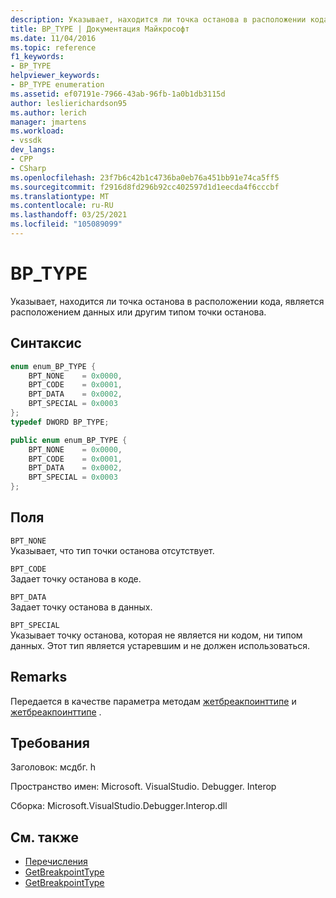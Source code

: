 ```yaml
---
description: Указывает, находится ли точка останова в расположении кода, является расположением данных или другим типом точки останова.
title: BP_TYPE | Документация Майкрософт
ms.date: 11/04/2016
ms.topic: reference
f1_keywords:
- BP_TYPE
helpviewer_keywords:
- BP_TYPE enumeration
ms.assetid: ef07191e-7966-43ab-96fb-1a0b1db3115d
author: leslierichardson95
ms.author: lerich
manager: jmartens
ms.workload:
- vssdk
dev_langs:
- CPP
- CSharp
ms.openlocfilehash: 23f7b6c42b1c4736ba0eb76a451bb91e74ca5ff5
ms.sourcegitcommit: f2916d8fd296b92cc402597d1d1eecda4f6cccbf
ms.translationtype: MT
ms.contentlocale: ru-RU
ms.lasthandoff: 03/25/2021
ms.locfileid: "105089099"
---
```

# <a name="bp_type"></a>BP_TYPE
Указывает, находится ли точка останова в расположении кода, является расположением данных или другим типом точки останова.

## <a name="syntax"></a>Синтаксис

```cpp
enum enum_BP_TYPE {
    BPT_NONE    = 0x0000,
    BPT_CODE    = 0x0001,
    BPT_DATA    = 0x0002,
    BPT_SPECIAL = 0x0003
};
typedef DWORD BP_TYPE;
```

```csharp
public enum enum_BP_TYPE {
    BPT_NONE    = 0x0000,
    BPT_CODE    = 0x0001,
    BPT_DATA    = 0x0002,
    BPT_SPECIAL = 0x0003
};
```

## <a name="fields"></a>Поля
`BPT_NONE`\
Указывает, что тип точки останова отсутствует.

`BPT_CODE`\
Задает точку останова в коде.

`BPT_DATA`\
Задает точку останова в данных.

`BPT_SPECIAL`\
Указывает точку останова, которая не является ни кодом, ни типом данных. Этот тип является устаревшим и не должен использоваться.

## <a name="remarks"></a>Remarks
Передается в качестве параметра методам [жетбреакпоинттипе](../../../extensibility/debugger/reference/idebugbreakpointresolution2-getbreakpointtype.md) и [жетбреакпоинттипе](../../../extensibility/debugger/reference/idebugerrorbreakpointresolution2-getbreakpointtype.md) .

## <a name="requirements"></a>Требования
Заголовок: мсдбг. h

Пространство имен: Microsoft. VisualStudio. Debugger. Interop

Сборка: Microsoft.VisualStudio.Debugger.Interop.dll

## <a name="see-also"></a>См. также
- [Перечисления](../../../extensibility/debugger/reference/enumerations-visual-studio-debugging.md)
- [GetBreakpointType](../../../extensibility/debugger/reference/idebugbreakpointresolution2-getbreakpointtype.md)
- [GetBreakpointType](../../../extensibility/debugger/reference/idebugerrorbreakpointresolution2-getbreakpointtype.md)
